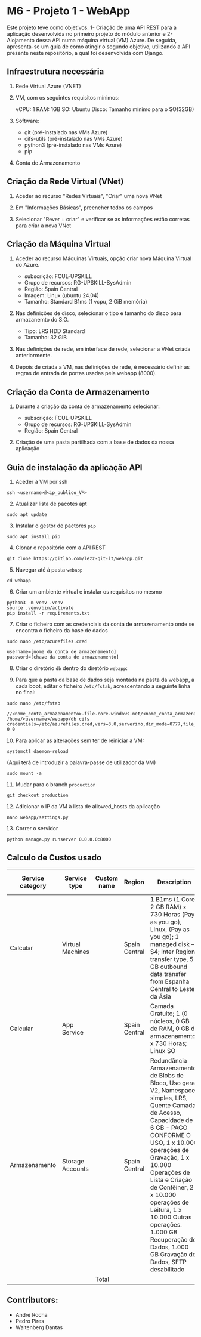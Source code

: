 # M6 - Projeto 1 - WebApp

Este projeto teve como objetivos: 1- Criação de uma API REST para a aplicação desenvolvida no primeiro projeto do módulo anterior e 2- Alojamento dessa API numa máquina virtual (VM) Azure. De seguida, apresenta-se um guia de como atingir o segundo objetivo, utilizando a API presente neste repositório, a qual foi desenvolvida com Django.

## Infraestrutura necessária

1. Rede Virtual Azure (VNET)

2. VM, com os seguintes requisitos mínimos:

    vCPU: 1
    RAM: 1GB
    SO: Ubuntu
    Disco: Tamanho mínimo para o SO(32GB)

3. Software: 
    - git (pré-instalado nas VMs Azure)
    - cifs-utils (pré-instalado nas VMs Azure)
    - python3 (pré-instalado nas VMs Azure)
    - pip

4. Conta de Armazenamento

## Criação da Rede Virtual (VNet)
1. Aceder ao recurso "Redes Virtuais", "Criar" uma nova VNet

2. Em "Informações Básicas", preencher todos os campos

3. Selecionar "Rever + criar" e verificar se as informações estão corretas para criar a nova VNet

## Criação da Máquina Virtual

1. Aceder ao recurso Máquinas Virtuais, opção criar nova Máquina Virtual do Azure.

    - subscrição: FCUL-UPSKILL
    - Grupo de recursos: RG-UPSKILL-SysAdmin 
    - Região: Spain Central
    - Imagem: Linux (ubuntu 24.04)
    - Tamanho: Standard B1ms (1 vcpu, 2 GiB memória)
 2. Nas definições de disco, selecionar o tipo e tamanho do disco para armazanemto do S.O.

    - Tipo: LRS HDD Standard
    - Tamanho: 32 GiB
 3. Nas definições de rede, em interface de rede, selecionar a VNet criada anteriormente.  

4. Depois de criada a VM, nas definições de rede, é necessário definir as regras de entrada de portas usadas pela webapp (8000).

## Criação da Conta de Armazenamento

1. Durante a criação da conta de armazenamento selecionar:
    
    - subscrição: FCUL-UPSKILL
    - Grupo de recursos: RG-UPSKILL-SysAdmin
    - Região: Spain Central

2. Criação de uma pasta partilhada com a base de dados da nossa aplicação

## Guia de instalação da aplicação API

1. Aceder à VM por ssh
```
ssh <username>@<ip_publico_VM>
```

2. Atualizar lista de pacotes apt
``` 
sudo apt update
```

3. Instalar o gestor de pactores ``pip``
``` 
sudo apt install pip
```

4. Clonar o repositório com a API REST
``` 
git clone https://gitlab.com/lezz-git-it/webapp.git
```

5. Navegar até à pasta ``webapp``
```
cd webapp
```

6. Criar um ambiente virtual e instalar os requisitos no mesmo

```
python3 -m venv .venv
source .venv/bin/activate
pip install -r requirements.txt
```

7. Criar o ficheiro com as credenciais da conta de armazenamento onde se encontra o ficheiro da base de dados
```
sudo nano /etc/azurefiles.cred
```
```
username=[nome da conta de armazenamento]
password=[chave da conta de armazenamento]
```
8. Criar o diretório ``db`` dentro do diretório ``webapp``:

9. Para que a pasta da base de dados seja montada na pasta da webapp, a cada boot, editar o ficheiro ``/etc/fstab``, acrescentando a seguinte linha no final:
```
sudo nano /etc/fstab
```
```
//<nome_conta_armazenamento>.file.core.windows.net/<nome_conta_armazenamento>/<nome_pasta_partilhada> /home/<username>/webapp/db cifs credentials=/etc/azurefiles.cred,vers=3.0,serverino,dir_mode=0777,file_mode=0777,nobrl 0 0
```

10. Para aplicar as alterações sem ter de reiniciar a VM:
```
systemctl daemon-reload
```
(Aqui terá de introduzir a palavra-passe de utilizador da VM)
```
sudo mount -a
```

11. Mudar para o branch ``production``
```
git checkout production
```

12. Adicionar o IP da VM à lista de allowed_hosts da aplicação
```
nano webapp/settings.py
```

13. Correr o servidor
```
python manage.py runserver 0.0.0.0:8000
```

## Calculo de Custos usado

| Service category | Service type      | Custom name | Region         | Description                                                                                                                                                                                                 | Estimated monthly cost | Estimated upfront cost |
|------------------|-------------------|-------------|----------------|-------------------------------------------------------------------------------------------------------------------------------------------------------------------------------------------------------------|------------------------|------------------------|
| Calcular         | Virtual Machines  |             | Spain Central  | 1 B1ms (1 Core, 2 GB RAM) x 730 Horas (Pay as you go), Linux, (Pay as you go); 1 managed disk – S4; Inter Region transfer type, 5 GB outbound data transfer from Espanha Central to Leste da Ásia            | €16,90                 |
| Calcular         | App Service       |             | Spain Central  | Camada Gratuito; 1 (0 núcleos, 0 GB de RAM, 0 GB de armazenamento) x 730 Horas; Linux SO                                                                                                                    | €0,00                  |
| Armazenamento    | Storage Accounts  |             | Spain Central  | Redundância Armazenamento de Blobs de Bloco, Uso geral V2, Namespace simples, LRS, Quente Camada de Acesso, Capacidade de 6 GB - PAGO CONFORME O USO, 1 x 10.000 operações de Gravação, 1 x 10.000 Operações de Lista e Criação de Contêiner, 2 x 10.000 operações de Leitura, 1 x 10.000 Outras operações. 1.000 GB Recuperação de Dados, 1.000 GB Gravação de Dados, SFTP desabilitado | €0,21                  |
|                  |                   | Total        |                |                                                                                                                                                                                                             | €17,12                 |



## Contributors:
- André Rocha
- Pedro Pires
- Waltenberg Dantas